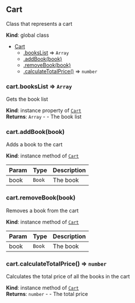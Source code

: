 <a name="Cart"></a>

## Cart
Class that represents a cart

**Kind**: global class  

* [Cart](#Cart)
    * [.booksList](#Cart+booksList) ⇒ <code>Array</code>
    * [.addBook(book)](#Cart+addBook)
    * [.removeBook(book)](#Cart+removeBook)
    * [.calculateTotalPrice()](#Cart+calculateTotalPrice) ⇒ <code>number</code>

<a name="Cart+booksList"></a>

### cart.booksList ⇒ <code>Array</code>
Gets the book list

**Kind**: instance property of [<code>Cart</code>](#Cart)  
**Returns**: <code>Array</code> - - The book list  
<a name="Cart+addBook"></a>

### cart.addBook(book)
Adds a book to the cart

**Kind**: instance method of [<code>Cart</code>](#Cart)  

| Param | Type | Description |
| --- | --- | --- |
| book | <code>Book</code> | The book |

<a name="Cart+removeBook"></a>

### cart.removeBook(book)
Removes a book from the cart

**Kind**: instance method of [<code>Cart</code>](#Cart)  

| Param | Type | Description |
| --- | --- | --- |
| book | <code>Book</code> | The book |

<a name="Cart+calculateTotalPrice"></a>

### cart.calculateTotalPrice() ⇒ <code>number</code>
Calculates the total price of all the books in the cart

**Kind**: instance method of [<code>Cart</code>](#Cart)  
**Returns**: <code>number</code> - - The total price 